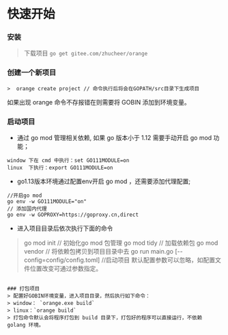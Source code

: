 # 快速开始

### 安装
> 下载项目 
`go get gitee.com/zhucheer/orange`

### 创建一个新项目
```
>  orange create project // 命令执行后将会在GOPATH/src目录下生成项目
```
如果出现  orange 命令不存报错在则需要将 GOBIN 添加到环境变量。


###  启动项目
- 通过 go mod 管理相关依赖, 如果 go 版本小于 1.12 需要手动开启 go mod 功能； 
```
window 下在 cmd 中执行：set GO111MODULE=on
linux  下执行：export GO111MODULE=on
```
- go1.13版本环境通过配置env开启 go mod ，还需要添加代理配置;
```
//开启go mod
go env -w GO111MODULE="on"
// 添加国内代理
go env -w GOPROXY=https://goproxy.cn,direct
```

- 进入项目目录后依次执行下面的命令
>  go mod init // 初始化go mod 包管理
>  go mod tidy // 加载依赖包
>  go mod vendor // 将依赖包拷贝到项目目录中去
>  go run main.go [--config=config/config.toml] //启动项目 默认配置参数可以忽略，如配置文件位置改变可通过参数指定。
```

### 打包项目
> 配置好GOBIN环境变量，进入项目目录，然后执行如下命令：
> window： `orange.exe build`
> linux：`orange build`
> 打包命令默认会将程序打包到 build 目录下，打包好的程序可以直接运行，不依赖 golang 环境。
